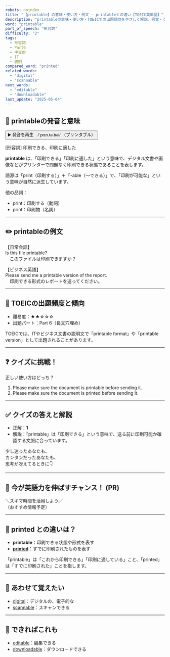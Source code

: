 ```yaml
---
robots: noindex
title: "【printable】の意味・使い方・例文 ― printableとの違い【TOEIC英単語】"
description: "printableの意味・使い方・TOEICでの出題傾向をやさしく解説。例文・クイズ付きでprintableとの違いもわかりやすく学べます。"
word: "printable"
part_of_speech: "形容詞"
difficulty: "2"
tags:
  - 形容詞
  - Part6
  - 中立的
  - IT
  - 説明
compared_word: "printed"
related_words:
  - "digital"
  - "scannable"
next_words:
  - "editable"
  - "downloadable"
last_update: "2025-05-04"
---
```


## 🔰 printableの発音と意味

<button class="play-audio" onclick="playTTS('printable')">
  <span class="play-audio-main">
    ▶️ 発音を再生　/ˈprɪn.tə.bəl/
  </span>
  <span class="play-audio-sub">
    （プリンタブル）
  </span>
</button>

[形容詞] 印刷できる、印刷に適した

**printable** は、「印刷できる」「印刷に適した」という意味で、デジタル文書や画像などがプリンターで問題なく印刷できる状態であることを表します。

語源は「print（印刷する）」＋「-able（～できる）」で、「印刷が可能な」という意味が自然に派生しています。

他の品詞：  
- print：印刷する（動詞）
- print：印刷物（名詞）

---

## ✏️ printableの例文

【日常会話】  
Is this file printable?  
　このファイルは印刷できますか？

【ビジネス英語】  
Please send me a printable version of the report.  
　印刷できる形式のレポートを送ってください。

---

## 🎯 TOEICの出題頻度と傾向

- 難易度：★★☆☆☆
- 出題パート：Part 6（長文穴埋め）

TOEICでは、ITやビジネス文書の説明文で「printable format」や「printable version」として出題されることがあります。

---

## ❓ クイズに挑戦！

正しい使い方はどっち？

1. Please make sure the document is printable before sending it.  
2. Please make sure the document is printed before sending it.

---

## ✅ クイズの答えと解説

- 正解：**1**
- 解説：「printable」は「印刷できる」という意味で、送る前に印刷可能か確認する文脈に合っています。

少し迷ったあなたも、  
カンタンだったあなたも、  
思考が冴えてるときに👇️

---

## 🚀 今が英語力を伸ばすチャンス！ (PR)

<div class="info-center">
＼スキマ時間を活用しよう／<br>  
（おすすめ情報予定）
</div>

---

## 🤔  printed との違いは？

- **printable**：印刷できる状態や形式を表す
- **[printed](/printed)**：すでに印刷されたものを表す

「printable」は「これから印刷できる」「印刷に適している」こと、「printed」は「すでに印刷された」ことを指します。

---

## 🧩 あわせて覚えたい

- [digital](/digital)：デジタルの、電子的な
- [scannable](/scannable)：スキャンできる

---

## 📖 できればこれも

- [editable](/editable)：編集できる
- [downloadable](/downloadable)：ダウンロードできる

<!-- cvid: aid15_bid06 -->

